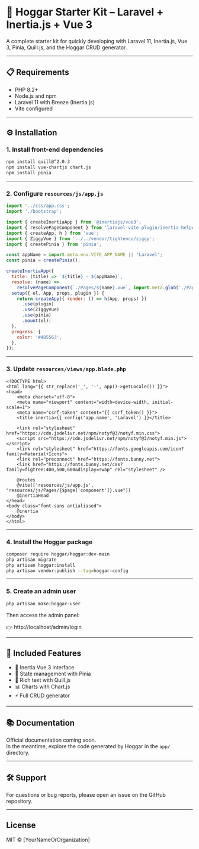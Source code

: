 # 🚀 Hoggar Starter Kit – Laravel + Inertia.js + Vue 3

A complete starter kit for quickly developing with Laravel 11, Inertia.js, Vue 3, Pinia, Quill.js, and the Hoggar CRUD generator.

---

## 📋 Requirements

- PHP 8.2+
- Node.js and npm
- Laravel 11 with Breeze (Inertia.js)
- Vite configured

---

## ⚙️ Installation

### 1. Install front-end dependencies

```bash
npm install quill@^2.0.3
npm install vue-chartjs chart.js
npm install pinia
```

---

### 2. Configure `resources/js/app.js`

```js
import '../css/app.css';
import './bootstrap';

import { createInertiaApp } from '@inertiajs/vue3';
import { resolvePageComponent } from 'laravel-vite-plugin/inertia-helpers';
import { createApp, h } from 'vue';
import { ZiggyVue } from '../../vendor/tightenco/ziggy';
import { createPinia } from 'pinia';

const appName = import.meta.env.VITE_APP_NAME || 'Laravel';
const pinia = createPinia();

createInertiaApp({
  title: (title) => `${title} - ${appName}`,
  resolve: (name) =>
    resolvePageComponent(`./Pages/${name}.vue`, import.meta.glob('./Pages/**/*.vue')),
  setup({ el, App, props, plugin }) {
    return createApp({ render: () => h(App, props) })
      .use(plugin)
      .use(ZiggyVue)
      .use(pinia)
      .mount(el);
  },
  progress: {
    color: '#4B5563',
  },
});
```

---

### 3. Update `resources/views/app.blade.php`

```blade
<!DOCTYPE html>
<html lang="{{ str_replace('_', '-', app()->getLocale()) }}">
<head>
    <meta charset="utf-8">
    <meta name="viewport" content="width=device-width, initial-scale=1">
    <meta name="csrf-token" content="{{ csrf_token() }}">
    <title inertia>{{ config('app.name', 'Laravel') }}</title>

    <link rel="stylesheet" href="https://cdn.jsdelivr.net/npm/notyf@3/notyf.min.css">
    <script src="https://cdn.jsdelivr.net/npm/notyf@3/notyf.min.js"></script>
    <link rel="stylesheet" href="https://fonts.googleapis.com/icon?family=Material+Icons">
    <link rel="preconnect" href="https://fonts.bunny.net">
    <link href="https://fonts.bunny.net/css?family=figtree:400,500,600&display=swap" rel="stylesheet" />

    @routes
    @vite(['resources/js/app.js', "resources/js/Pages/{$page['component']}.vue"])
    @inertiaHead
</head>
<body class="font-sans antialiased">
    @inertia
</body>
</html>
```

---

### 4. Install the Hoggar package

```bash
composer require hoggar/hoggar:dev-main
php artisan migrate
php artisan hoggar:install
php artisan vendor:publish --tag=hoggar-config
```

---

### 5. Create an admin user

```bash
php artisan make:hoggar-user
```

Then access the admin panel:

👉 http://localhost/admin/login

---

## 🧩 Included Features

- 🎨 Inertia Vue 3 interface
- 🧠 State management with Pinia
- 📝 Rich text with Quill.js
- 📊 Charts with Chart.js
- ⚡️ Full CRUD generator

---

## 📚 Documentation

Official documentation coming soon.  
In the meantime, explore the code generated by Hoggar in the `app/` directory.

---

## 🛠️ Support

For questions or bug reports, please open an issue on the GitHub repository.

---

## License

MIT © [YourNameOrOrganization]
